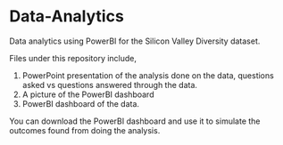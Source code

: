 # Data-Analytics
Data analytics using PowerBI for the Silicon Valley Diversity dataset.

Files under this repository include,
1. PowerPoint presentation of the analysis done on the data, questions asked vs questions answered through the data.
2. A picture of the PowerBI dashboard
3. PowerBI dashboard of the data.

You can download the PowerBI dashboard and use it to simulate the outcomes found from doing the analysis.
